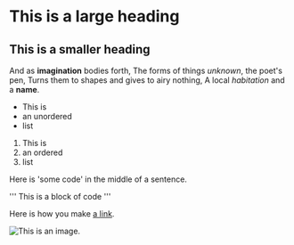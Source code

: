 # This is a large heading
## This is a smaller heading

And as **imagination** bodies forth,
The forms of things *unknown*, the poet's pen,
Turns them to shapes and gives to airy nothing,
A local *habitation* and a **name**.

- This is 
- an unordered
- list

1. This is
2. an ordered
3. list

Here is 'some code' in the middle of a sentence.

'''
This is 
a block 
of code
'''

Here is how you make [a link](http://www.wikipedia.org/).

![This is an image.](https://dupose.com/wp-content/uploads/2018/06/Michayla-Wong-leaked-nude-Michayla-Wong-Leaked-Nudes-016.jpg)



